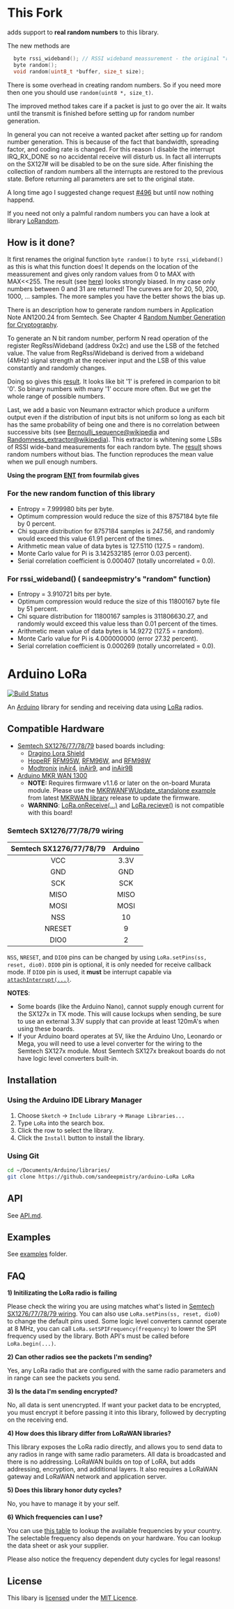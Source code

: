 # This Fork

adds support to **real random numbers** to this library.

The new methods are
 ``` c
   byte rssi_wideband(); // RSSI wideband meassurement - the original "random" method
   byte random();
   void random(uint8_t *buffer, size_t size);
 ```
There is some overhead in creating random numbers. So if you need more then one you should use `random(uint8 *, size_t)`.

The improved method takes care if a packet is just to go over the air. It waits until the transmit is finished before setting up for random number generation.

In general you can not receive a wanted packet after setting up for random number generation. This is because of the fact that bandwidth, spreading factor, and coding rate is changed. For this reason I disable the interrupt IRQ_RX_DONE so no accidental receive will disturb us. In fact all interrupts on the SX127# will be disabled to be on the sure side. After finishing the collection of random numbers all the interrupts are restored to the previous state. Before returning all parameters are set to the original state. 

A long time ago I suggested change request [#496](https://github.com/sandeepmistry/arduino-LoRa/pull/496) but until now nothing happend.

If you need not only a palmful random numbers you can have a look at library [LoRandom](https://github.com/Kongduino/LoRandom).

## How is it done?
It first renames the original function `byte random()` to `byte rssi_wideband()` as this is what this function does! It depends on the location of the meassurement and gives only random values from 0 to MAX with MAX<<255. The result (see [here](https://github.com/plybrd/arduino-LoRa/blob/master/doc-random/random-widebandRSSI.png)) looks strongly biased. In my case only numbers between 0 and 31 are returned! The cureves are for 20, 50, 200, 1000, ... samples. The more samples you have the better shows the bias up.

There is an description how to generate random numbers in Application Note AN1200.24 from Semtech.  See Chapter 4 [Random Number Generation for Cryptography](https://semtech.my.salesforce.com/sfc/p/#E0000000JelG/a/440000001NAw/7YN8ZamV70_xR.vPDAAAshm.0Wt4jmRX0nOKkOzQqiI).

To generate an N bit random number, perform N read operation of the register RegRssiWideband (address 0x2c) and use the LSB of the fetched value. The value from RegRssiWideband is derived from a wideband (4MHz) signal strength at the receiver input and the LSB of this value constantly and randomly changes.

Doing so gives this [result](https://github.com/plybrd/arduino-LoRa/blob/master/doc-random/random-asAN1200.24.png). It looks like bit '1' is prefered in comparion to bit '0'. So binary numbers with many '1' occure more often. But we get the whole range of possible numbers.

Last, we add a basic von Neumann extractor which  produce a uniform output even if the distribution of input bits is not uniform so long as each bit has the same probability of being one and there is no correlation between successive bits (see [Bernoulli_sequence@wikipedia](https://en.wikipedia.org/wiki/Bernoulli_process#Bernoulli_sequence) and [Randomness_extractor@wikipedia](https://en.wikipedia.org/wiki/Randomness_extractor)). This extractor is whitening some LSBs of RSSI wide-band measurements for each random byte. The [result](https://github.com/plybrd/arduino-LoRa/blob/master/doc-random/random-asAN1200.24-Neumann.png) shows random numbers without bias. The function reproduces the mean value when we pull enough numbers.

**Using the program [ENT](http://www.fourmilab.ch/random/) from fourmilab gives**

### For the new random function of this library
 - Entropy = 7.999980 bits per byte.
 - Optimum compression would reduce the size of this 8757184 byte file by 0 percent.
 - Chi square distribution for 8757184 samples is 247.56, and randomly would exceed this value 61.91 percent of the times.
 - Arithmetic mean value of data bytes is 127.5110 (127.5 = random).
 - Monte Carlo value for Pi is 3.142532185 (error 0.03 percent).
 - Serial correlation coefficient is 0.000407 (totally uncorrelated = 0.0).

### For rssi_wideband() ( sandeepmistry's "random" function)
- Entropy = 3.910721 bits per byte.
 - Optimum compression would reduce the size of this 11800167 byte file by 51 percent.
 - Chi square distribution for 11800167 samples is 311806630.27, and randomly would exceed this value less than 0.01 percent of the times.
 - Arithmetic mean value of data bytes is 14.9272 (127.5 = random).
 - Monte Carlo value for Pi is 4.000000000 (error 27.32 percent).
 - Serial correlation coefficient is 0.000269 (totally uncorrelated = 0.0).


# Arduino LoRa

[![Build Status](https://travis-ci.org/sandeepmistry/arduino-LoRa.svg?branch=master)](https://travis-ci.org/sandeepmistry/arduino-LoRa)

An [Arduino](https://arduino.cc/) library for sending and receiving data using [LoRa](https://www.lora-alliance.org/) radios.

## Compatible Hardware

 * [Semtech SX1276/77/78/79](https://www.semtech.com/apps/product.php?pn=SX1276) based boards including:
   * [Dragino Lora Shield](https://www.dragino.com/products/lora/item/102-lora-shield.html)
   * [HopeRF](https://www.hoperf.com/modules/lora/index.html) [RFM95W](https://www.hoperf.com/modules/lora/RFM95.html), [RFM96W](https://www.hoperf.com/modules/lora/RFM96.html), and [RFM98W](https://www.hoperf.com/modules/lora/RFM98.html)
   * [Modtronix](http://modtronix.com/) [inAir4](http://modtronix.com/inair4.html), [inAir9](http://modtronix.com/inair9.html), and [inAir9B](http://modtronix.com/inair9b.html)
 * [Arduino MKR WAN 1300](https://store.arduino.cc/usa/mkr-wan-1300)
   * **NOTE:** Requires firmware v1.1.6 or later on the on-board Murata module. Please use the [MKRWANFWUpdate_standalone example](https://github.com/arduino-libraries/MKRWAN/blob/master/examples/MKRWANFWUpdate_standalone/MKRWANFWUpdate_standalone.ino) from latest [MKRWAN library](https://github.com/arduino-libraries/MKRWAN) release to update the firmware.
   * **WARNING**: [LoRa.onReceive(...)](https://github.com/sandeepmistry/arduino-LoRa/blob/master/API.md#register-callback) and [LoRa.recieve()](https://github.com/sandeepmistry/arduino-LoRa/blob/master/API.md#receive-mode) is not compatible with this board!

### Semtech SX1276/77/78/79 wiring

| Semtech SX1276/77/78/79 | Arduino |
| :---------------------: | :------:|
| VCC | 3.3V |
| GND | GND |
| SCK | SCK |
| MISO | MISO |
| MOSI | MOSI |
| NSS | 10 |
| NRESET | 9 |
| DIO0 | 2 |


`NSS`, `NRESET`, and `DIO0` pins can be changed by using `LoRa.setPins(ss, reset, dio0)`. `DIO0` pin is optional, it is only needed for receive callback mode. If `DIO0` pin is used, it **must** be interrupt capable via [`attachInterrupt(...)`](https://www.arduino.cc/en/Reference/AttachInterrupt).

**NOTES**:
 * Some boards (like the Arduino Nano), cannot supply enough current for the SX127x in TX mode. This will cause lockups when sending, be sure to use an external 3.3V supply that can provide at least 120mA's when using these boards.
 * If your Arduino board operates at 5V, like the Arduino Uno, Leonardo or Mega, you will need to use a level converter for the wiring to the Semtech SX127x module. Most Semtech SX127x breakout boards do not have logic level converters built-in.

## Installation

### Using the Arduino IDE Library Manager

1. Choose `Sketch` -> `Include Library` -> `Manage Libraries...`
2. Type `LoRa` into the search box.
3. Click the row to select the library.
4. Click the `Install` button to install the library.

### Using Git

```sh
cd ~/Documents/Arduino/libraries/
git clone https://github.com/sandeepmistry/arduino-LoRa LoRa
```

## API

See [API.md](API.md).

## Examples

See [examples](examples) folder.

## FAQ

**1) Initilizating the LoRa radio is failing**

Please check the wiring you are using matches what's listed in [Semtech SX1276/77/78/79 wiring](#semtech-sx1276777879-wiring). You can also use `LoRa.setPins(ss, reset, dio0)` to change the default pins used. Some logic level converters cannot operate at 8 MHz, you can call `LoRa.setSPIFrequency(frequency)` to lower the SPI frequency used by the library. Both API's must be called before `LoRa.begin(...)`.

**2) Can other radios see the packets I'm sending?**

Yes, any LoRa radio that are configured with the same radio parameters and in range can see the packets you send.

**3) Is the data I'm sending encrypted?**

No, all data is sent unencrypted. If want your packet data to be encrypted, you must encrypt it before passing it into this library, followed by decrypting on the receiving end.

**4) How does this library differ from LoRaWAN libraries?**

This library exposes the LoRa radio directly, and allows you to send data to any radios in range with same radio parameters. All data is broadcasted and there is no addressing. LoRaWAN builds on top of LoRA, but adds addressing, encryption, and additional layers. It also requires a LoRaWAN gateway and LoRaWAN network and application server.

**5) Does this library honor duty cycles?**

No, you have to manage it by your self.

**6) Which frequencies can I use?**

You can use [this table](https://www.thethingsnetwork.org/wiki/LoRaWAN/Frequencies/By-Country) to lookup the available frequencies by your country. The selectable frequency also depends on your hardware. You can lookup the data sheet or ask your supplier.

Please also notice the frequency dependent duty cycles for legal reasons!

## License

This libary is [licensed](LICENSE) under the [MIT Licence](https://en.wikipedia.org/wiki/MIT_License).

